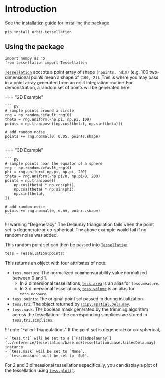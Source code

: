 # Introduction

See the [installation guide](../installation.md) for installing the package.

```
pip install orbit-tessellation
```

## Using the package

```
import numpy as np
from tessellation import Tessellation
```

[`Tessellation`](../reference/tessellation/constructor.md#tessellation.constructor.Tessellation) accepts a point array of shape `(npoints, ndim)` (e.g. 100 two-dimensional points mean a shape of `(100, 2)`).
This is where you may pass in a point array generated from an orbit integration routine.
For demonstration, a random set of points will be generated here.

=== "2D Example"

    ``` py
    # sample points around a circle
    rng = np.random.default_rng(0)
    theta = rng.uniform(-np.pi, np.pi, 100)
    points = np.transpose([np.cos(theta), np.sin(theta)])

    # add random noise
    points += rng.normal(0, 0.05, points.shape)
    ```

=== "3D Example"

    ``` py
    # sample points near the equator of a sphere
    rng = np.random.default_rng(0)
    phi = rng.uniform(-np.pi, np.pi, 200)
    theta = rng.uniform(-np.pi/8, np.pi/8, 200)
    points = np.transpose([
        np.cos(theta) * np.cos(phi),
        np.cos(theta) * np.sin(phi),
        np.sin(theta),
    ])

    # add random noise
    points += rng.normal(0, 0.05, points.shape)
    ```

!!! warning "Degeneracy"
    The Delaunay triangulation fails when the point set is degenerate or co-spherical.
    The above example would fail if no random noise was added.

This random point set can then be passed into [`Tessellation`](../reference/tessellation/constructor.md#tessellation.constructor.Tessellation).

``` py
tess = Tessellation(points)
```

This returns an object with four attributes of note:

- `tess.measure`: The normalized commensurability value normalized between 0 and 1.
    - In 2 dimensional tessellations, [`tess.area`](../reference/tessellation/dim2.md#tessellation.dim2.Tessellation2D.area) is an alias for `tess.measure`.
    - In 3 dimensional tessellations, [`tess.volume`](../reference/tessellation/dim3.md#tessellation.dim3.Tessellation3D.volume) is an alias for `tess.measure`.
- `tess.points`: The original point set passed in during initialization.
- `tess.tri`: The object returned by [`scipy.spatial.Delaunay`](https://docs.scipy.org/doc/scipy/reference/generated/scipy.spatial.Delaunay.html#scipy-spatial-delaunay).
- `tess.mask`: The boolean mask generated by the trimming algorithm across the tessellation—the corresponding simplices are stored in `tess.tri.simplices`.

!!! note "Failed Triangulations"
    If the point set is degenerate or co-spherical,
    
    - `tess.tri` will be set to a [`FailedDelaunay`](../reference/tessellation/base.md#tessellation.base.FailedDelaunay) instance.
    - `tess.mask` will be set to `None`.
    - `tess.measure` will be set to `0.0`.

For 2 and 3 dimensional tessellations specifically, you can display a plot of the tessellation using [`tess.plot()`](../reference/tessellation/base.md#tessellation.base.TessellationBase.plot).
